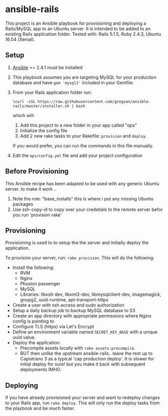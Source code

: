 # ansible-rails

This project is an Ansible playbook for provisioning and deploying a Rails/MySQL app to an Ubuntu server.  It is intended to be added to an existing Rails application folder.  Tested with: Rails 5.1.5, Ruby 2.4.3, Ubuntu 16.04 (Xenial).

## Setup

1. [Ansible](http://docs.ansible.com/ansible/latest/intro_installation.html) >= 2.4.1 must be installed
1. This playbook assumes you are targeting MySQL for your production database and have `gem 'mysql2'` included in your Gemfile.
1. From your Rails application folder run:
   
    ```shell
    \curl -sSL https://raw.githubusercontent.com/gregvan/ansible-rails/master/installer.sh | bash
    ```
 
   which will:
  
   1. Add this project to a new folder in your app called "ops"
   2. Initialize the config file
   3. Add 2 new rake tasks to your Rakefile: `provision` and `deploy`.

   If you would prefer, you can run the commands in this file manually.
1. Edit the `ops/config.yml` file and add your project configuration

## Before Provisioning

This Ansible recipe has been adapted to be used with any generic Ubuntu server.
to make it work ..
  1. Note the role: "base_installs" this is where i put any missing Ubuntu packages
  2. Use ssh-copy-id to copy over your credetials to the remote server befor you run 'provision rake'

## Provisioning

Provisioning is used to to setup the the server and initially deploy the application.

To provision your server, run: `rake provision`.  This will do the following:

- Install the following:
  - RVM
  - Nginx
  - Phusion passenger
  - MySQL
  - Libraries: libxslt-dev, libxml2-dev, libmysqlclient-dev, imagemagick, gnupg2, uuid-runtime, apt-transport-https
- Create a user with ssh access and sudo authorization
- Setup a daily backup job to backup MySQL database to S3
- Create an app directory with appropriate permissions where Nginx config is pointing to
- Configure TLS (https) via Let's Encrypt
- Define an environment variable named `SECRET_KEY_BASE` with a unique uuid value.
- Deploy the application:
  - Precompile assets locally with `rake assets:precompile`.
  - BUT then unlike the upstream ansible-rails.. leave the rest up to Capistrano 3 as a typical 'cap production deploy'. It is slower for initial deploy for sure! but you make it back with subsequent deployments IMHO.

## Deploying

If you have already provisioned your server and want to redeploy changes to your Rails app, run `rake deploy`.  This will only run the deploy tasks from the playbook and be much faster.
